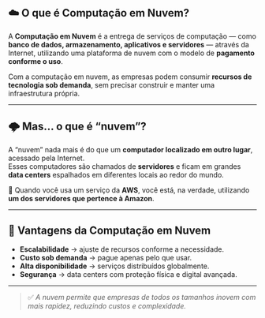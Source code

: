 ## ☁️ O que é Computação em Nuvem?

A **Computação em Nuvem** é a entrega de serviços de computação — como **banco de dados, armazenamento, aplicativos e servidores** — através da Internet, utilizando uma plataforma de nuvem com o modelo de **pagamento conforme o uso**.  

Com a computação em nuvem, as empresas podem consumir **recursos de tecnologia sob demanda**, sem precisar construir e manter uma infraestrutura própria.  

---

## 🌩️ Mas... o que é “nuvem”?

A “nuvem” nada mais é do que um **computador localizado em outro lugar**, acessado pela Internet.  
Esses computadores são chamados de **servidores** e ficam em grandes **data centers** espalhados em diferentes locais ao redor do mundo.  

📌 Quando você usa um serviço da **AWS**, você está, na verdade, utilizando **um dos servidores que pertence à Amazon**.  

---

## 🎯 Vantagens da Computação em Nuvem
- **Escalabilidade** → ajuste de recursos conforme a necessidade.  
- **Custo sob demanda** → pague apenas pelo que usar.  
- **Alta disponibilidade** → serviços distribuídos globalmente.  
- **Segurança** → data centers com proteção física e digital avançada.

---

> ✅ *A nuvem permite que empresas de todos os tamanhos inovem com mais rapidez, reduzindo custos e complexidade.*  
